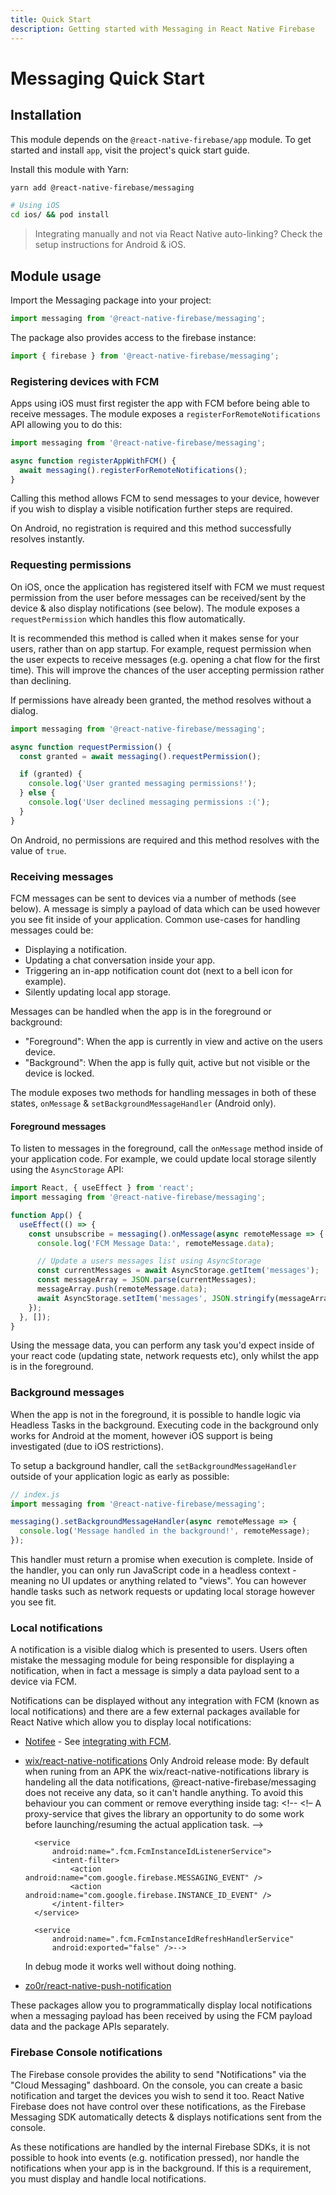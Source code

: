 ```yaml
---
title: Quick Start
description: Getting started with Messaging in React Native Firebase
---
```


# Messaging Quick Start

## Installation

This module depends on the `@react-native-firebase/app` module. To get started and install `app`,
visit the project's <Anchor version={false} group={false} href="/quick-start">quick start</Anchor> guide.

Install this module with Yarn:

```bash
yarn add @react-native-firebase/messaging

# Using iOS
cd ios/ && pod install
```

> Integrating manually and not via React Native auto-linking? Check the setup instructions for <Anchor version group href="/android">Android</Anchor> & <Anchor version group href="/ios">iOS</Anchor>.

## Module usage

Import the Messaging package into your project:

```js
import messaging from '@react-native-firebase/messaging';
```

The package also provides access to the firebase instance:

```js
import { firebase } from '@react-native-firebase/messaging';
```

### Registering devices with FCM

Apps using iOS must first register the app with FCM before being able to receive messages. The module exposes a
`registerForRemoteNotifications` API allowing you to do this:

```js
import messaging from '@react-native-firebase/messaging';

async function registerAppWithFCM() {
  await messaging().registerForRemoteNotifications();
}
```

Calling this method allows FCM to send messages to your device, however if you wish to display a visible notification further steps
are required.

On Android, no registration is required and this method successfully resolves instantly.

### Requesting permissions

On iOS, once the application has registered itself with FCM we must request permission from the user before messages can be
received/sent by the device & also display notifications (see below). The module exposes a `requestPermission` which handles
this flow automatically.

It is recommended this method is called when it makes sense for your users, rather than on app startup. For example, request
permission when the user expects to receive messages (e.g. opening a chat flow for the first time). This will improve the chances
of the user accepting permission rather than declining.

If permissions have already been granted, the method resolves without a dialog.

```js
import messaging from '@react-native-firebase/messaging';

async function requestPermission() {
  const granted = await messaging().requestPermission();

  if (granted) {
    console.log('User granted messaging permissions!');
  } else {
    console.log('User declined messaging permissions :(');
  }
}
```

On Android, no permissions are required and this method resolves with the value of `true`.

### Receiving messages

FCM messages can be sent to devices via a number of methods (see below). A message is simply a payload of data which can be used
however you see fit inside of your application. Common use-cases for handling messages could be:

- Displaying a notification.
- Updating a chat conversation inside your app.
- Triggering an in-app notification count dot (next to a bell icon for example).
- Silently updating local app storage.

Messages can be handled when the app is in the foreground or background:

- "Foreground": When the app is currently in view and active on the users device.
- "Background": When the app is fully quit, active but not visible or the device is locked.

The module exposes two methods for handling messages in both of these states, `onMessage` &
`setBackgroundMessageHandler` (Android only).

#### Foreground messages

To listen to messages in the foreground, call the `onMessage` method inside of your application code. For example, we could
update local storage silently using the `AsyncStorage` API:

```jsx
import React, { useEffect } from 'react';
import messaging from '@react-native-firebase/messaging';

function App() {
  useEffect(() => {
    const unsubscribe = messaging().onMessage(async remoteMessage => {
      console.log('FCM Message Data:', remoteMessage.data);

      // Update a users messages list using AsyncStorage
      const currentMessages = await AsyncStorage.getItem('messages');
      const messageArray = JSON.parse(currentMessages);
      messageArray.push(remoteMessage.data);
      await AsyncStorage.setItem('messages', JSON.stringify(messageArray));
    });
  }, []);
}
```

Using the message data, you can perform any task you'd expect inside of your react code (updating state, network requests etc),
only whilst the app is in the foreground.

### Background messages

When the app is not in the foreground, it is possible to handle logic via Headless Tasks in the background. Executing
code in the background only works for Android at the moment, however iOS support is being investigated (due to iOS restrictions).

To setup a background handler, call the `setBackgroundMessageHandler` outside of your application logic as early as possible:

```js
// index.js
import messaging from '@react-native-firebase/messaging';

messaging().setBackgroundMessageHandler(async remoteMessage => {
  console.log('Message handled in the background!', remoteMessage);
});
```

This handler must return a promise when execution is complete. Inside of the handler, you can only run JavaScript code in a
headless context - meaning no UI updates or anything related to "views". You can however handle tasks such as network requests
or updating local storage however you see fit.

### Local notifications

A notification is a visible dialog which is presented to users. Users often mistake the messaging module for being
responsible for displaying a notification, when in fact a message is simply a data payload sent to a device via FCM.

Notifications can be displayed without any integration with FCM (known as local notifications) and there are a few external
packages available for React Native which allow you to display local notifications:

- [Notifee](https://notifee.app/) - See [integrating with FCM](https://notifee.app/react-native/docs/integrations/fcm).
- [wix/react-native-notifications](https://github.com/wix/react-native-notifications)
    Only Android release mode:
      By default when runing from an APK the wix/react-native-notifications library is handeling all the data notifications, @react-native-firebase/messaging does not receive any data, so it can't handle anything. To avoid this behaviour you can comment or remove everything inside <application> tag:
   <application>
       <!-- &lt;!&ndash;
         A proxy-service that gives the library an opportunity to do some work before launching/resuming the actual application task.
         &ndash;&gt;
        <service android:name=".core.ProxyService"/>

        <service
            android:name=".fcm.FcmInstanceIdListenerService">
            <intent-filter>
                <action android:name="com.google.firebase.MESSAGING_EVENT" />
                <action android:name="com.google.firebase.INSTANCE_ID_EVENT" />
            </intent-filter>
        </service>

        <service
            android:name=".fcm.FcmInstanceIdRefreshHandlerService"
            android:exported="false" />-->
    </application>
    
    In debug mode it works well without doing nothing.
      
- [zo0r/react-native-push-notification](https://github.com/zo0r/react-native-push-notification)

These packages allow you to programmatically display local notifications when a messaging payload has been received by using
the FCM payload data and the package APIs separately.

### Firebase Console notifications

The Firebase console provides the ability to send "Notifications" via the "Cloud Messaging" dashboard. On the console, you
can create a basic notification and target the devices you wish to send it too. React Native Firebase does not have control
over these notifications, as the Firebase Messaging SDK automatically detects & displays notifications sent from the console.

As these notifications are handled by the internal Firebase SDKs, it is not possible to hook into events (e.g. notification
pressed), nor handle the notifications when your app is in the background. If this is a requirement, you must display and
handle local notifications.
